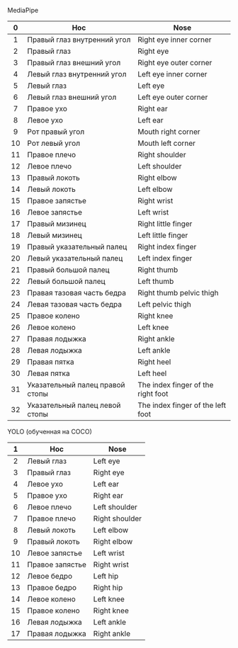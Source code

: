 MediaPipe

|  0  | Нос                             | Nose                               |
| :-: | ------------------------------- | ---------------------------------- |
|  1  | Правый глаз внутренний угол     | Right eye inner corner             |
|  2  | Правый глаз                     | Right eye                          |
|  3  | Правый глаз внешний угол        | Right eye outer corner             |
|  4  | Левый глаз внутренний угол      | Left eye inner corner              |
|  5  | Левый глаз                      | Left eye                           |
|  6  | Левый глаз внешний угол         | Left eye outer corner              |
|  7  | Правое ухо                      | Right ear                          |
|  8  | Левое ухо                       | Left ear                           |
|  9  | Рот правый угол                 | Mouth right corner                 |
| 10  | Рот левый угол                  | Mouth left corner                  |
| 11  | Правое плечо                    | Right shoulder                     |
| 12  | Левое плечо                     | Left shoulder                      |
| 13  | Правый локоть                   | Right elbow                        |
| 14  | Левый локоть                    | Left elbow                         |
| 15  | Правое запястье                 | Right wrist                        |
| 16  | Левое запястье                  | Left wrist                         |
| 17  | Правый мизинец                  | Right little finger                |
| 18  | Левый мизинец                   | Left little finger                 |
| 19  | Правый указательный палец       | Right index finger                 |
| 20  | Левый указательный палец        | Left index finger                  |
| 21  | Правый большой палец            | Right thumb                        |
| 22  | Левый большой палец             | Left thumb                         |
| 23  | Правая тазовая часть бедра      | Right thumb pelvic thigh           |
| 24  | Левая тазовая часть бедра       | Left pelvic thigh                  |
| 25  | Правое колено                   | Right knee                         |
| 26  | Левое колено                    | Left knee                          |
| 27  | Правая лодыжка                  | Right ankle                        |
| 28  | Левая лодыжка                   | Left ankle                         |
| 29  | Правая пятка                    | Right heel                         |
| 30  | Левая пятка                     | Left heel                          |
| 31  | Указательный палец правой стопы | The index finger of the right foot |
| 32  | Указательный палец левой стопы  | The index finger of the left foot  |


YOLO (обученная на COCO)

|  1  | Нос             | Nose           |
| :-: | --------------- | -------------- |
|  2  | Левый глаз      | Left eye       |
|  3  | Правый глаз     | Right eye      |
|  4  | Левое ухо       | Left ear       |
|  5  | Правое ухо      | Right ear      |
|  6  | Левое плечо     | Left shoulder  |
|  7  | Правое плечо    | Right shoulder |
|  8  | Левый локоть    | Left elbow     |
|  9  | Правый локоть   | Right elbow    |
| 10  | Левое запястье  | Left wrist     |
| 11  | Правое запястье | Right wrist    |
| 12  | Левое бедро     | Left hip       |
| 13  | Правое бедро    | Right hip      |
| 14  | Левое колено    | Left knee      |
| 15  | Правое колено   | Right knee     |
| 16  | Левая лодыжка   | Left ankle     |
| 17  | Правая лодыжка  | Right ankle    |
